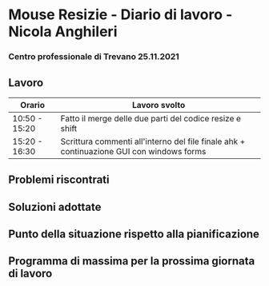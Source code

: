# Mouse Resizie - Diario di lavoro - Nicola Anghileri
### Centro professionale di Trevano 25.11.2021

## Lavoro

|Orario        |Lavoro svolto                                     
|--------------|------------------------------------------------- |
|10:50 - 15:20 | Fatto il merge delle due parti del codice resize e shift|
|15:20 - 16:30 | Scrittura commenti all'interno del file finale ahk + continuazione GUI con windows forms|


## Problemi riscontrati

## Soluzioni adottate

## Punto della situazione rispetto alla pianificazione

## Programma di massima per la prossima giornata di lavoro
